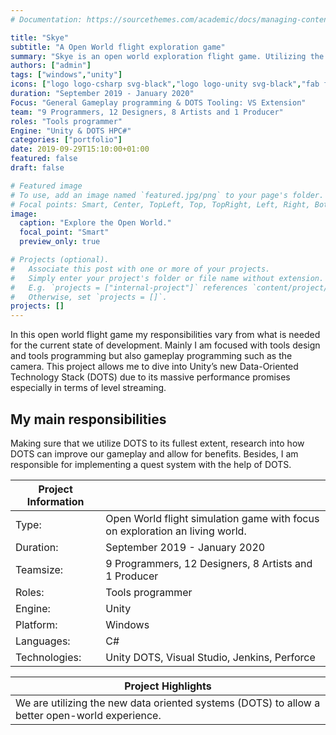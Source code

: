 ```yaml
---
# Documentation: https://sourcethemes.com/academic/docs/managing-content/

title: "Skye"
subtitle: "A Open World flight exploration game"
summary: "Skye is an open world exploration flight game. Utilizing the new Data-Oriented Technology Stack (DOTS). Set in the Scottish Hebrides. [more information](/project/seaplane/)"
authors: ["admin"]
tags: ["windows","unity"]
icons: ["logo logo-csharp svg-black","logo logo-unity svg-black","fab fa-windows text-black"]
duration: "September 2019 - January 2020"
Focus: "General Gameplay programming & DOTS Tooling: VS Extension"
team: "9 Programmers, 12 Designers, 8 Artists and 1 Producer"
roles: "Tools programmer"
Engine: "Unity & DOTS HPC#"
categories: ["portfolio"]
date: 2019-09-29T15:10:00+01:00
featured: false
draft: false

# Featured image
# To use, add an image named `featured.jpg/png` to your page's folder.
# Focal points: Smart, Center, TopLeft, Top, TopRight, Left, Right, BottomLeft, Bottom, BottomRight.
image:
  caption: "Explore the Open World."
  focal_point: "Smart"
  preview_only: true

# Projects (optional).
#   Associate this post with one or more of your projects.
#   Simply enter your project's folder or file name without extension.
#   E.g. `projects = ["internal-project"]` references `content/project/deep-learning/index.md`.
#   Otherwise, set `projects = []`.
projects: []
---
```


In this open world flight game my responsibilities vary from what is needed for the current state of development. Mainly I am focused with tools design and tools programming but also gameplay programming such as the camera. This project allows me to dive into Unity’s new Data-Oriented Technology Stack (DOTS) due to its massive performance promises especially in terms of level streaming.

## My main responsibilities

Making sure that we utilize DOTS to its fullest extent, research into how DOTS can improve our gameplay and allow for benefits. Besides, I am responsible for implementing a quest system with the help of DOTS.


| Project Information |                                                       |
| ------------------- | ----------------------------------------------------- |
| Type:           | Open World flight simulation game with focus on exploration an living world.                 |
| Duration:           | September 2019 - January 2020                  |
| Teamsize:           | 9 Programmers, 12 Designers, 8 Artists and 1 Producer |
| Roles:              | Tools programmer                                      |
| Engine:             | Unity                                                 |
| Platform:           | Windows                                               |
| Languages:          | C#                                                    |
| Technologies:       | Unity DOTS, Visual Studio, Jenkins, Perforce          |

| Project Highlights                                           |
| ------------------------------------------------------------ |
| We are utilizing the new data oriented systems (DOTS) to allow a better open-world experience. |

